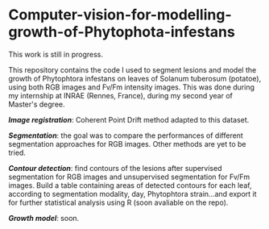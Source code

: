 # Computer-vision-for-modelling-growth-of-Phytophota-infestans

This work is still in progress.

This repository contains the code I used to segment lesions and model the growth of Phytophtora infestans on leaves of Solanum tuberosum (potatoe), using both RGB images and Fv/Fm intensity images. This was done during my internship at INRAE (Rennes, France), during my second year of Master's degree.

***Image registration***: Coherent Point Drift method adapted to this dataset. 

***Segmentation***: the goal was to compare the performances of different segmentation approaches for RGB images. Other methods are yet to be tried.

***Contour detection***: find contours of the lesions after supervised segmentation for RGB images and unsupervised segmentation for Fv/Fm images. Build a table containing areas of detected contours for each leaf, according to segmentation modality, day, Phytophtora strain...and export it for further statistical analysis using R (soon avaliable on the repo).

***Growth model***: soon.
